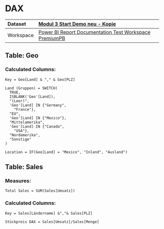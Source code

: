 



# DAX

|Dataset|[Modul 3 Start Demo neu - Kopie](./../Modul-3-Start-Demo-neu---Kopie.md)|
| :--- | :--- |
|Workspace|[Power BI Report Documentation Test Workspace PremiumPB](../../Workspaces/Power-BI-Report-Documentation-Test-Workspace-PremiumPB.md)|

## Table: Geo

### Calculated Columns:


```dax
Key = Geo[Land] & "," & Geo[PLZ]
```



```dax
Land (Gruppen) = SWITCH(
  TRUE,
  ISBLANK('Geo'[Land]),
  "(Leer)",
  'Geo'[Land] IN {"Germany",
    "France"},
  "EU",
  'Geo'[Land] IN {"Mexico"},
  "Mittelamerika",
  'Geo'[Land] IN {"Canada",
    "USA"},
  "Nordamerika",
  "Sonstige"
)
```



```dax
Location = IF(Geo[Land] = "Mexico", "Inland", "Ausland")
```


## Table: Sales

### Measures:


```dax
Total Sales = SUM(Sales[Umsatz])
```


### Calculated Columns:


```dax
Key = Sales[Ländername] &","& Sales[PLZ]
```



```dax
Stückpreis DAX = Sales[Umsatz]/Sales[Menge]
```

